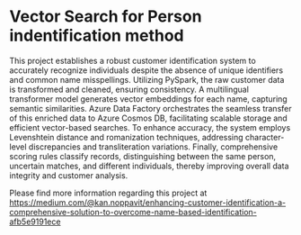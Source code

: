 # Vector Search for Person indentification method
This project establishes a robust customer identification system to accurately recognize individuals despite the absence of unique identifiers and common name misspellings. Utilizing PySpark, the raw customer data is transformed and cleaned, ensuring consistency. A multilingual transformer model generates vector embeddings for each name, capturing semantic similarities. Azure Data Factory orchestrates the seamless transfer of this enriched data to Azure Cosmos DB, facilitating scalable storage and efficient vector-based searches. To enhance accuracy, the system employs Levenshtein distance and romanization techniques, addressing character-level discrepancies and transliteration variations. Finally, comprehensive scoring rules classify records, distinguishing between the same person, uncertain matches, and different individuals, thereby improving overall data integrity and customer analysis.

Please find more information regarding this project at https://medium.com/@kan.noppavit/enhancing-customer-identification-a-comprehensive-solution-to-overcome-name-based-identification-afb5e9191ece
